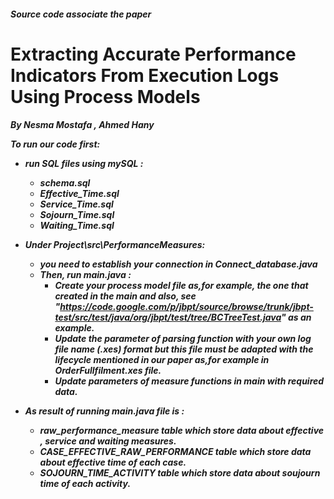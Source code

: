 <h5>Source code associate the paper
<h1> Extracting Accurate Performance Indicators From Execution Logs Using Process Models
<h5>By Nesma Mostafa , Ahmed Hany

To run our code first: 
- run SQL files using mySQL :
	- schema.sql 
	- Effective_Time.sql 
	- Service_Time.sql
	- Sojourn_Time.sql
	- Waiting_Time.sql
	
- Under Project\src\PerformanceMeasures:
	- you need to establish your connection in Connect_database.java
	- Then, run main.java :
		- Create your process model file as,for example, the one that created in the main 
			and also, see "https://code.google.com/p/jbpt/source/browse/trunk/jbpt-test/src/test/java/org/jbpt/test/tree/BCTreeTest.java" as an example.
		- Update the parameter of parsing function with your own log file name (.xes) format 
			but this file must be adapted with the lifecycle mentioned in our paper as,for example in OrderFullfilment.xes file.
		- Update parameters of measure functions in main with required data.
		
- As result of running main.java file is :
	- raw_performance_measure table which store data about effective , service and waiting measures.
	- CASE_EFFECTIVE_RAW_PERFORMANCE table which store data about effective time of each case.
	- SOJOURN_TIME_ACTIVITY table which store data about soujourn time of each activity.
	





